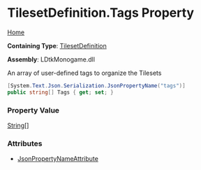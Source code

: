 # TilesetDefinition\.Tags Property

[Home](../../../README.md)

**Containing Type**: [TilesetDefinition](../README.md)

**Assembly**: LDtkMonogame\.dll

  
An array of user\-defined tags to organize the Tilesets

```csharp
[System.Text.Json.Serialization.JsonPropertyName("tags")]
public string[] Tags { get; set; }
```

### Property Value

[String](https://docs.microsoft.com/en-us/dotnet/api/system.string)\[\]

### Attributes

* [JsonPropertyNameAttribute](https://docs.microsoft.com/en-us/dotnet/api/system.text.json.serialization.jsonpropertynameattribute)

